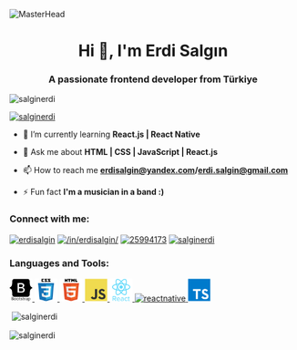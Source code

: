 ![MasterHead]([https://qph.cf2.quoracdn.net/main-qimg-1e20775a7dd2c45034f061292ff781e6](https://d33wubrfki0l68.cloudfront.net/0c1f2b3a7db2b90f7c24915eb8b1223bbd80d3e5/d5c2a/static/b87971fa3d35839c9b909d9dffc76dc9/frontend.png))
<h1 align="center">Hi 👋, I'm Erdi Salgın</h1>
<h3 align="center">A passionate frontend developer from Türkiye</h3>

<p align="left"> <img src="https://komarev.com/ghpvc/?username=salginerdi&label=Profile%20views&color=0e75b6&style=flat" alt="salginerdi" /> </p>

<p align="left"> <a href="https://github.com/ryo-ma/github-profile-trophy"><img src="https://github-profile-trophy.vercel.app/?username=salginerdi" alt="salginerdi" /></a> </p>

- 🌱 I’m currently learning **React.js | React Native**

- 💬 Ask me about **HTML | CSS | JavaScript | React.js**

- 📫 How to reach me **erdisalgin@yandex.com/erdi.salgin@gmail.com**

- ⚡ Fun fact **I'm a musician in a band :)**

<h3 align="left">Connect with me:</h3>
<p align="left">
<a href="https://twitter.com/erdisalgin" target="blank"><img align="center" src="https://raw.githubusercontent.com/rahuldkjain/github-profile-readme-generator/master/src/images/icons/Social/twitter.svg" alt="erdisalgin" height="30" width="40" /></a>
<a href="https://linkedin.com/in//in/erdisalgin/" target="blank"><img align="center" src="https://raw.githubusercontent.com/rahuldkjain/github-profile-readme-generator/master/src/images/icons/Social/linked-in-alt.svg" alt="/in/erdisalgin/" height="30" width="40" /></a>
<a href="https://stackoverflow.com/users/25994173" target="blank"><img align="center" src="https://raw.githubusercontent.com/rahuldkjain/github-profile-readme-generator/master/src/images/icons/Social/stack-overflow.svg" alt="25994173" height="30" width="40" /></a>
<a href="https://instagram.com/salginerdi" target="blank"><img align="center" src="https://raw.githubusercontent.com/rahuldkjain/github-profile-readme-generator/master/src/images/icons/Social/instagram.svg" alt="salginerdi" height="30" width="40" /></a>
</p>

<h3 align="left">Languages and Tools:</h3>
<p align="left"> <a href="https://getbootstrap.com" target="_blank" rel="noreferrer"> <img src="https://raw.githubusercontent.com/devicons/devicon/master/icons/bootstrap/bootstrap-plain-wordmark.svg" alt="bootstrap" width="40" height="40"/> </a> <a href="https://www.w3schools.com/css/" target="_blank" rel="noreferrer"> <img src="https://raw.githubusercontent.com/devicons/devicon/master/icons/css3/css3-original-wordmark.svg" alt="css3" width="40" height="40"/> </a> <a href="https://www.w3.org/html/" target="_blank" rel="noreferrer"> <img src="https://raw.githubusercontent.com/devicons/devicon/master/icons/html5/html5-original-wordmark.svg" alt="html5" width="40" height="40"/> </a> <a href="https://developer.mozilla.org/en-US/docs/Web/JavaScript" target="_blank" rel="noreferrer"> <img src="https://raw.githubusercontent.com/devicons/devicon/master/icons/javascript/javascript-original.svg" alt="javascript" width="40" height="40"/> </a> <a href="https://reactjs.org/" target="_blank" rel="noreferrer"> <img src="https://raw.githubusercontent.com/devicons/devicon/master/icons/react/react-original-wordmark.svg" alt="react" width="40" height="40"/> </a> <a href="https://reactnative.dev/" target="_blank" rel="noreferrer"> <img src="https://reactnative.dev/img/header_logo.svg" alt="reactnative" width="40" height="40"/> </a> <a href="https://www.typescriptlang.org/" target="_blank" rel="noreferrer"> <img src="https://raw.githubusercontent.com/devicons/devicon/master/icons/typescript/typescript-original.svg" alt="typescript" width="40" height="40"/> </a> </p>

<p>&nbsp;<img align="center" src="https://github-readme-stats.vercel.app/api?username=salginerdi&show_icons=true&locale=en" alt="salginerdi" /></p>

<p><img align="center" src="https://github-readme-streak-stats.herokuapp.com/?user=salginerdi&" alt="salginerdi" /></p>

